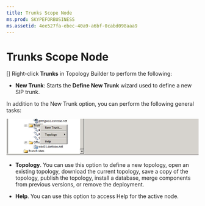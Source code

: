 ```yaml
---
title: Trunks Scope Node
ms.prod: SKYPEFORBUSINESS
ms.assetid: 4ee527fa-ebec-40a9-a6bf-0cabd098aaa9
---
```



# Trunks Scope Node
[]
Right-click **Trunks** in Topology Builder to perform the following:
  
    
    


- **New Trunk**: Starts the **Define New Trunk** wizard used to define a new SIP trunk.
    
  

In addition to the New Trunk option, you can perform the following general tasks:
  
    
    


  
    
    
![Trunks Scope Node](images/Trunks_Scope_Node.jpg)
  
    
    

- **Topology**. You can use this option to define a new topology, open an existing topology, download the current topology, save a copy of the topology, publish the topology, install a database, merge components from previous versions, or remove the deployment.
    
  
- **Help**. You can use this option to access Help for the active node.
    
  

